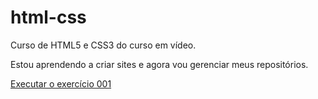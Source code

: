 # html-css
 Curso de HTML5 e CSS3 do curso em vídeo.

Estou aprendendo a criar sites e agora vou gerenciar meus repositórios.

<a href="https://danielfsenne.github.io/html-css/exercicios/ex001/index.html">Executar o exercício 001</a>